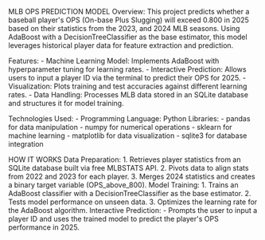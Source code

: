MLB OPS PREDICTION MODEL
Overview:
        This project predicts whether a baseball player's OPS (On-base Plus Slugging) will exceed 0.800 in 2025 based on their 
        statistics from the 2023, and 2024 MLB seasons. Using AdaBoost with a DecisionTreeClassifier as the base estimator, 
        this model leverages historical player data for feature extraction and prediction.

Features:
        - Machine Learning Model: Implements AdaBoost with hyperparameter tuning for learning rates.
        - Interactive Prediction: Allows users to input a player ID via the terminal to predict their OPS for 2025.
        - Visualization: Plots training and test accuracies against different learning rates.
        - Data Handling: Processes MLB data stored in an SQLite database and structures it for model training.

Technologies Used:
        - Programming Language: Python
Libraries: 
        - pandas for data manipulation
        - numpy for numerical operations
        - sklearn for machine learning
        - matplotlib for data visualization
        - sqlite3 for database integration

HOW IT WORKS
Data Preparation:
        1. Retrieves player statistics from an SQLite database built via free MLBSTATS API.
        2. Pivots data to align stats from 2022 and 2023 for each player.
        3. Merges 2024 statistics and creates a binary target variable (OPS_above_800).
Model Training:
        1. Trains an AdaBoost classifier with a DecisionTreeClassifier as the base estimator.
        2. Tests model performance on unseen data.
        3. Optimizes the learning rate for the AdaBoost algorithm.
Interactive Prediction:
        - Prompts the user to input a player ID and uses the trained model to predict the player's OPS performance in 2025.
